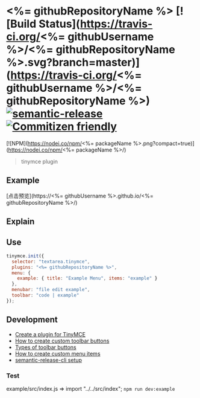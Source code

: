 # <%= githubRepositoryName %> [![Build Status](https://travis-ci.org/<%= githubUsername %>/<%= githubRepositoryName %>.svg?branch=master)](https://travis-ci.org/<%= githubUsername %>/<%= githubRepositoryName %>)[![semantic-release](https://img.shields.io/badge/%20%20%F0%9F%93%A6%F0%9F%9A%80-semantic--release-e10079.svg)](https://github.com/semantic-release/semantic-release)[![Commitizen friendly](https://img.shields.io/badge/commitizen-friendly-brightgreen.svg)](http://commitizen.github.io/cz-cli/)

[![NPM](https://nodei.co/npm/<%= packageName %>.png?compact=true)](https://nodei.co/npm/<%= packageName %>/)

> tinymce plugin

## Example

[点击预览](https://<%= githubUsername %>.github.io/<%= githubRepositoryName %>/)

## Explain

## Use

```javascript
tinymce.init({
  selector: "textarea.tinymce",
  plugins: "<%= githubRepositoryName %>",
  menu: {
    example: { title: "Example Menu", items: "example" }
  },
  menubar: "file edit example",
  toolbar: "code | example"
});
```

## Development

- [Create a plugin for TinyMCE](https://www.tiny.cloud/docs/advanced/creating-a-plugin/)
- [How to create custom toolbar buttons](https://www.tiny.cloud/docs/ui-components/toolbarbuttons/)
- [Types of toolbar buttons](https://www.tiny.cloud/docs/ui-components/typesoftoolbarbuttons/)
- [How to create custom menu items](https://www.tiny.cloud/docs/ui-components/menuitems/)
- [semantic-release-cli setup](https://semantic-release.gitbook.io/semantic-release/usage/getting-started)

### Test

example/src/index.js => import "../../src/index";
`npm run dev:example`
